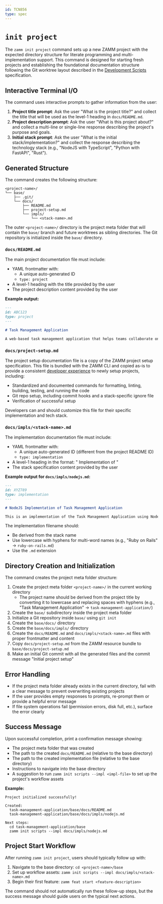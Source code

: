 ```yaml
---
id: TCN856
type: spec
---
```


# `init project`

The `zamm init project` command sets up a new ZAMM project with the expected directory structure for literate programming and multi-implementation support. This command is designed for starting fresh projects and establishing the foundational documentation structure following the Git worktree layout described in the [Development Scripts](../../dev-scripts.md) specification.

## Interactive Terminal I/O

The command uses interactive prompts to gather information from the user:

1. **Project title prompt**: Ask the user "What is the project title?" and collect the title that will be used as the level-1 heading in `docs/README.md`.
2. **Project description prompt**: Ask the user "What is this project about?" and collect a multi-line or single-line response describing the project's purpose and goals.
3. **Initial stack prompt**: Ask the user "What is the initial stack/implementation?" and collect the response describing the technology stack (e.g., "NodeJS with TypeScript", "Python with FastAPI", "Rust").

## Generated Structure

The command creates the following structure:

```
<project-name>/
└── base/
    ├── .git/
    └── docs/
        ├── README.md
        ├── project-setup.md
        └── impls/
            └── <stack-name>.md
```

The outer `<project-name>/` directory is the project meta folder that will contain the `base/` branch and future worktrees as sibling directories. The Git repository is initialized inside the `base/` directory.

### `docs/README.md`

The main project documentation file must include:

- YAML frontmatter with:
  - A unique auto-generated ID
  - `type: project`
- A level-1 heading with the title provided by the user
- The project description content provided by the user

**Example output:**

```markdown
---
id: ABC123
type: project
---

# Task Management Application

A web-based task management application that helps teams collaborate on projects and track their progress in real-time.
```

### `docs/project-setup.md`

The project setup documentation file is a copy of the ZAMM project setup specification. This file is bundled with the ZAMM CLI and copied as-is to provide a consistent [developer experience](https://en.wikipedia.org/wiki/Developer_Experience) to newly setup projects, including:

- Standardized and documented commands for formatting, linting, building, testing, and running the code
- Git repo setup, including commit hooks and a stack-specific ignore file
- Verification of successful setup

Developers can and should customize this file for their specific implementation and tech stack.

### `docs/impls/<stack-name>.md`

The implementation documentation file must include:

- YAML frontmatter with:
  - A unique auto-generated ID (different from the project README ID)
  - `type: implementation`
- A level-1 heading in the format: "<Stack Name> Implementation of <Project Name>"
- The stack specification content provided by the user

**Example output for `docs/impls/nodejs.md`:**

```markdown
---
id: XYZ789
type: implementation
---

# NodeJS Implementation of Task Management Application

This is an implementation of the Task Management Application using NodeJS with TypeScript.
```

The implementation filename should:

- Be derived from the stack name
- Use lowercase with hyphens for multi-word names (e.g., "Ruby on Rails" → `ruby-on-rails.md`)
- Use the `.md` extension

## Directory Creation and Initialization

The command creates the project meta folder structure:

1. Create the project meta folder `<project-name>/` in the current working directory
   - The project name should be derived from the project title by converting it to lowercase and replacing spaces with hyphens (e.g., "Task Management Application" → `task-management-application/`)
2. Create the `base/` subdirectory inside the project meta folder
3. Initialize a Git repository inside `base/` using `git init`
4. Create the `base/docs/` directory
5. Create the `base/docs/impls/` directory
6. Create the `docs/README.md` and `docs/impls/<stack-name>.md` files with proper frontmatter and content
7. Copy `docs/project-setup.md` from the ZAMM resource bundle to `base/docs/project-setup.md`
8. Make an initial Git commit with all the generated files and the commit message "Initial project setup"

## Error Handling

- If the project meta folder already exists in the current directory, fail with a clear message to prevent overwriting existing projects
- If the user provides empty responses to prompts, re-prompt them or provide a helpful error message
- If file system operations fail (permission errors, disk full, etc.), surface the error clearly

## Success Message

Upon successful completion, print a confirmation message showing:

- The project meta folder that was created
- The path to the created `docs/README.md` (relative to the base directory)
- The path to the created implementation file (relative to the base directory)
- Instructions to navigate into the base directory
- A suggestion to run `zamm init scripts --impl <impl-file>` to set up the project's workflow assets

**Example:**

```
Project initialized successfully!

Created:
  task-management-application/base/docs/README.md
  task-management-application/base/docs/impls/nodejs.md

Next steps:
  cd task-management-application/base
  zamm init scripts --impl docs/impls/nodejs.md
```

## Project Start Workflow

After running `zamm init project`, users should typically follow up with:

1. Navigate to the base directory: `cd <project-name>/base`
2. Set up workflow assets: `zamm init scripts --impl docs/impls/<stack-name>.md`
3. Begin their first feature: `zamm feat start <feature-description>`

The command should not automatically run these follow-up steps, but the success message should guide users on the typical next actions.
